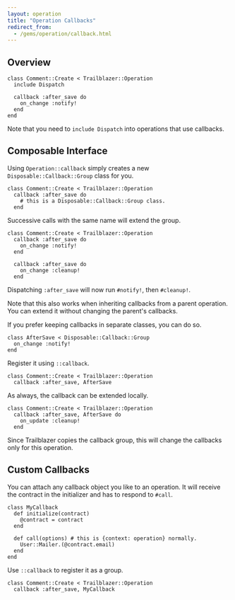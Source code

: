 ```yaml
---
layout: operation
title: "Operation Callbacks"
redirect_from:
  - /gems/operation/callback.html
---
```


## Overview

    class Comment::Create < Trailblazer::Operation
      include Dispatch

      callback :after_save do
        on_change :notify!
      end
    end

Note that you need to `include Dispatch` into operations that use callbacks.

## Composable Interface

Using `Operation::callback` simply creates a new `Disposable::Callback::Group` class for you.


    class Comment::Create < Trailblazer::Operation
      callback :after_save do
        # this is a Disposable::Callback::Group class.
      end


Successive calls with the same name will extend the group.


    class Comment::Create < Trailblazer::Operation
      callback :after_save do
        on_change :notify!
      end

      callback :after_save do
        on_change :cleanup!
      end


Dispatching `:after_save` will now run `#notify!`, then `#cleanup!`.

Note that this also works when inheriting callbacks from a parent operation. You can extend it without changing the parent's callbacks.

If you prefer keeping callbacks in separate classes, you can do so.


    class AfterSave < Disposable::Callback::Group
      on_change :notify!
    end


Register it using `::callback`.


    class Comment::Create < Trailblazer::Operation
      callback :after_save, AfterSave


As always, the callback can be extended locally.


    class Comment::Create < Trailblazer::Operation
      callback :after_save, AfterSave do
        on_update :cleanup!
      end


Since Trailblazer copies the callback group, this will change the callbacks only for this operation.

## Custom Callbacks

You can attach any callback object you like to an operation. It will receive the contract in the initializer and has to respond to `#call`.


    class MyCallback
      def initialize(contract)
        @contract = contract
      end

      def call(options) # this is {context: operation} normally.
        User::Mailer.(@contract.email)
      end
    end


Use `::callback` to register it as a group.


    class Comment::Create < Trailblazer::Operation
      callback :after_save, MyCallback
